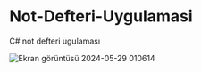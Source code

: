 # Not-Defteri-Uygulamasi
C# not defteri ugulaması

![Ekran görüntüsü 2024-05-29 010614](https://github.com/ozgurgungoorr/Not-Defteri-Uygulamasi/assets/171092519/15829bed-9bf0-4f8d-8d27-137fcbffc7ee)
